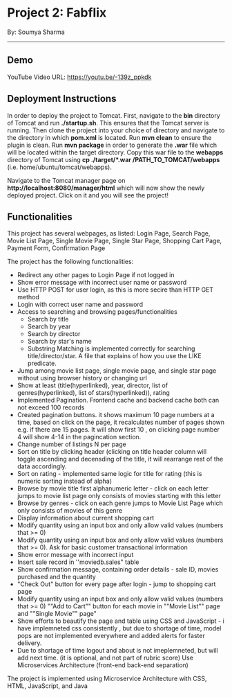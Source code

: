 # Project 2: Fabflix
By: Soumya Sharma
___
## Demo 
YouTube Video URL: https://youtu.be/-139z_ppkdk

## Deployment Instructions
In order to deploy the project to Tomcat. First, navigate to the **bin** directory of Tomcat and run **./startup.sh**. This ensures that the Tomcat server is running. Then clone the project into your choice of directory and navigate to the directory in which **pom.xml** is located. Run **mvn clean** to ensure the plugin is clean. Run **mvn package** in order to generate the **.war** file which will be located within the target directory. Copy this war file to the **webapps** directory of Tomcat using **cp ./target/*.war /PATH_TO_TOMCAT/webapps** (i.e. home/ubuntu/tomcat/webapps). 

Navigate to the Tomcat manager page on **http://localhost:8080/manager/html** which will now show the newly deployed project. Click on it and you will see the project! 

## Functionalities
This project has several webpages, as listed: Login Page, Search Page, Movie List Page, Single Movie Page, Single Star Page, Shopping Cart Page, Payment Form, Confirmation Page 

The project has the following functionalities:
- Redirect any other pages to Login Page if not logged in
- Show error message with incorrect user name or password
- Use HTTP POST for user login, as this is more secire than HTTP GET method
- Login with correct user name and password
- Access to searching and browsing pages/functionalities
    - Search by title
    - Search by year
    - Search by director
    - Search by star's name
    - Substring Matching is implemented correctly for searching title/director/star. A file that explains of how you use the LIKE predicate.
- Jump among movie list page, single movie page, and single star page without using browser history or changing url
- Show at least (title(hyperlinked), year, director, list of genres(hyperlinked), list of stars(hyperlinked)), rating
- Implemented Pagination. Frontend cache and backend cache both can not exceed 100 records 
- Created pagination buttons. it shows maximum 10 page numbers at a time, based on click on the page, it recalculates number of pages shown e.g. if there are 15 pages. It will show first 10 , on clicking page number 4 will show 4-14 in the pagincation section.
- Change number of listings N per page
- Sort on title by clicking header (clicking on title header column will toggle ascending and decensding of the title, it will rearrange rest of the data accordingly.
- Sort on rating - implemented same logic for title for rating (this is numeric sorting instead of alpha)
- Browse by movie title first alphanumeric letter - click on each letter jumps to movie list page only consists of movies starting with this letter
- Browse by genres - click on each genre jumps to Movie List Page which only consists of movies of this genre
- Display information about current shopping cart
 - Modify quantity using an input box and only allow valid values (numbers that >= 0)
- Modify quantity using an input box and only allow valid values (numbers that >= 0). Ask for basic customer transactional information
- Show error message with incorrect input
- Insert sale record in ''moviedb.sales" table
- Show confirmation message, containing order details - sale ID, movies purchased and the quantity
 - "Check Out" button for every page after login - jump to shopping cart page
 - Modify quantity using an input box and only allow valid values (numbers that >= 0) 
""Add to Cart"" button for each movie in ""Movie List"" page and ""Single Movie"" page"
- Show efforts to beautify the page and table using CSS and JavaScript - i have implemneted css consistently , but due to shortage of time, model pops are not implemented everywhere and added alerts for faster delivery. 
- Due to shortage of time logout and about is not imeplemneted, but will add next time. (it is optional, and not part of rubric score)
Use Microservices Architecture (front-end back-end separation)

The project is implemented using Microservice Architecture with CSS, HTML, JavaScript, and Java
